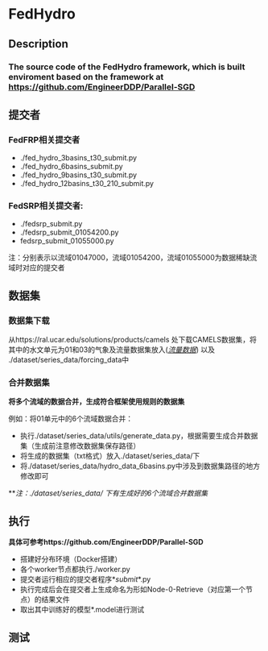 # FedHydro
## Description

### The source code of the FedHydro framework, which is built enviroment based on the framework at https://github.com/EngineerDDP/Parallel-SGD

## 提交者
### FedFRP相关提交者
  - ./fed_hydro_3basins_t30_submit.py
  - ./fed_hydro_6basins_submit.py
  - ./fed_hydro_9basins_t30_submit.py
  - ./fed_hydro_12basins_t30_210_submit.py

### FedSRP相关提交者:
  - ./fedsrp_submit.py
  - ./fedsrp_submit_01054200.py
  - fedsrp_submit_01055000.py
  
  注：分别表示以流域01047000，流域01054200，流域01055000为数据稀缺流域时对应的提交者
  
## 数据集
### 数据集下载
  从https://ral.ucar.edu/solutions/products/camels 处下载CAMELS数据集，将其中的水文单元为01和03的气象及流量数据集放入([*流量数据*](./dataset/series_data/discharge_data)) 以及 ./dataset/series_data/forcing_data中

### 合并数据集
  **将多个流域的数据合并，生成符合框架使用规则的数据集**
  
  例如：将01单元中的6个流域数据合并：
  
  - 执行./dataset/series_data/utils/generate_data.py，根据需要生成合并数据集（生成前注意修改数据集保存路径）
  - 将生成的数据集（txt格式）放入./dataset/series_data/下
  - 将./dataset/series_data/hydro_data_6basins.py中涉及到数据集路径的地方修改即可

  ***注：./dataset/series_data/ 下有生成好的6个流域合并数据集*

## 执行
**具体可参考https://github.com/EngineerDDP/Parallel-SGD**
- 搭建好分布环境（Docker搭建）
- 各个worker节点都执行./worker.py
- 提交者运行相应的提交者程序*_submit_*.py
- 执行完成后会在提交者上生成命名为形如Node-0-Retrieve（对应第一个节点）的结果文件
- 取出其中训练好的模型*.model进行测试

## 测试

  
  


